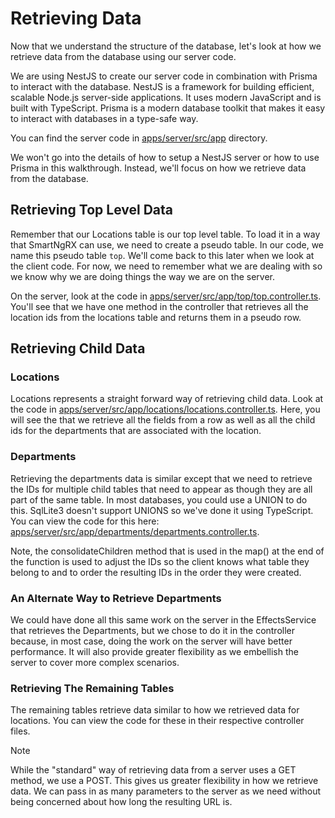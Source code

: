 # Retrieving Data

Now that we understand the structure of the database, let's look at how we retrieve data from the database using our server code.

We are using NestJS to create our server code in combination with Prisma to interact with the database. NestJS is a framework for building efficient, scalable Node.js server-side applications. It uses modern JavaScript and is built with TypeScript. Prisma is a modern database toolkit that makes it easy to interact with databases in a type-safe way.

You can find the server code in [apps/server/src/app](https://github.com/DaveMBush/SmartNgRX/tree/main/apps/server/src/app) directory.

We won't go into the details of how to setup a NestJS server or how to use Prisma in this walkthrough. Instead, we'll focus on how we retrieve data from the database.

## Retrieving Top Level Data

Remember that our Locations table is our top level table. To load it in a way that SmartNgRX can use, we need to create a pseudo table. In our code, we name this pseudo table `top`. We'll come back to this later when we look at the client code. For now, we need to remember what we are dealing with so we know why we are doing things the way we are on the server.

On the server, look at the code in [apps/server/src/app/top/top.controller.ts](https://github.com/DaveMBush/SmartNgRX/blob/main/apps/server/src/app/top/top.controller.ts). You'll see that we have one method in the controller that retrieves all the location ids from the locations table and returns them in a pseudo row.

## Retrieving Child Data

### Locations

Locations represents a straight forward way of retrieving child data. Look at the code in [apps/server/src/app/locations/locations.controller.ts](https://github.com/DaveMBush/SmartNgRX/blob/main/apps/server/src/app/locations/locations.controller.ts#L21-L49). Here, you will see the that we retrieve all the fields from a row as well as all the child ids for the departments that are associated with the location.

### Departments

Retrieving the departments data is similar except that we need to retrieve the IDs for multiple child tables that need to appear as though they are all part of the same table. In most databases, you could use a UNION to do this. SqlLite3 doesn't support UNIONS so we've done it using TypeScript. You can view the code for this here: [apps/server/src/app/departments/departments.controller.ts](https://github.com/DaveMBush/SmartNgRX/blob/main/apps/server/src/app/departments/department.controller.ts#L46-L72).

Note, the consolidateChildren method that is used in the map() at the end of the function is used to adjust the IDs so the client knows what table they belong to and to order the resulting IDs in the order they were created.

### An Alternate Way to Retrieve Departments

We could have done all this same work on the server in the EffectsService that retrieves the Departments, but we chose to do it in the controller because, in most case, doing the work on the server will have better performance. It will also provide greater flexibility as we embellish the server to cover more complex scenarios.

### Retrieving The Remaining Tables

The remaining tables retrieve data similar to how we retrieved data for locations. You can view the code for these in their respective controller files.

> [!NOTE]
> While the "standard" way of retrieving data from a server uses a GET method, we use a POST. This gives us greater flexibility in how we retrieve data. We can pass in as many parameters to the server as we need without being concerned about how long the resulting URL is.
